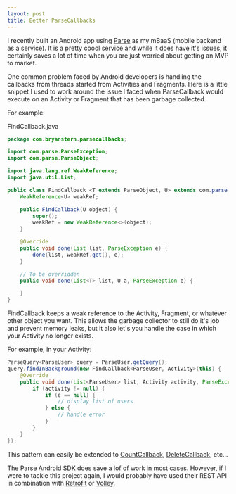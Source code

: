 ```yaml
---
layout: post
title: Better ParseCallbacks 
---
```


I recently built an Android app using [Parse](http://www.parse.com) as my mBaaS (mobile backend as a service). It is a pretty coool service and while it does have it's issues, it certainly saves a lot of time when you are just worried about getting an MVP to market.

One common problem faced by Android developers is handling the callbacks from threads started from Activities and Fragments. Here is a little snippet I used to work around the issue I faced when ParseCallback would execute on an Activity or Fragment that has been garbage collected.

For example:

FindCallback.java

```java
package com.bryanstern.parsecallbacks;

import com.parse.ParseException;
import com.parse.ParseObject;

import java.lang.ref.WeakReference;
import java.util.List;

public class FindCallback <T extends ParseObject, U> extends com.parse.FindCallback {
    WeakReference<U> weakRef;

    public FindCallback(U object) {
        super();
        weakRef = new WeakReference<>(object);
    }

    @Override
    public void done(List list, ParseException e) {
        done(list, weakRef.get(), e);
    }

    // To be overridden
    public void done(List<T> list, U a, ParseException e) {

    }
}
```

FindCallback keeps a weak reference to the Activity, Fragment, or whatever other object you want. This allows the garbage collector to still do it's job and prevent memory leaks, but it also let's you handle the case in which your Activity no longer exists.

For example, in your Activity:

```java
ParseQuery<ParseUser> query = ParseUser.getQuery();
query.findInBackground(new FindCallback<ParseUser, Activity>(this) {
    @Override
    public void done(List<ParseUser> list, Activity activity, ParseException e) {
        if (activity != null) {
            if (e == null) {
                // display list of users
            } else {
                // handle error
            }
        }
    }
});
```

This pattern can easily be extended to [CountCallback](https://www.parse.com/docs/android/api/com/parse/CountCallback.html), [DeleteCallback](https://www.parse.com/docs/android/api/com/parse/DeleteCallback.html), etc...

The Parse Android SDK does save a lof of work in most cases. However, if I were to tackle this project again, I would probably have used their REST API in combination with [Retrofit](http://square.github.io/retrofit/) or [Volley](https://android.googlesource.com/platform/frameworks/volley/).